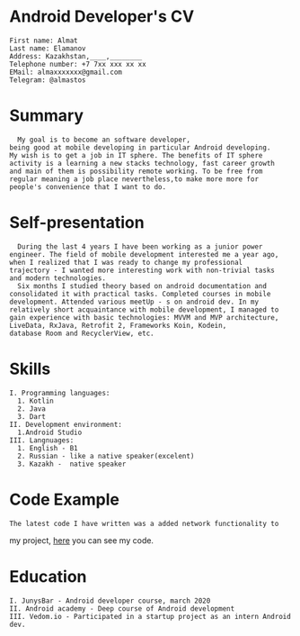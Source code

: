 # Android Developer's CV

    First name: Almat
    Last name: Elamanov
    Address: Kazakhstan,____,________
    Telephone number: +7 7xx xxx xx xx
    EMail: almaxxxxxxx@gmail.com
    Telegram: @almastos

# Summary

      My goal is to become an software developer, 
    being good at mobile developing in particular Android developing.
    My wish is to get a job in IT sphere. The benefits of IT sphere 
    activity is a learning a new stacks technology, fast career growth 
    and main of them is possibility remote working. To be free from 
    regular meaning a job place nevertheless,to make more more for
    people's convenience that I want to do. 

# Self-presentation

      During the last 4 years I have been working as a junior power 
    engineer. The field of mobile development interested me a year ago, 
    when I realized that I was ready to change my professional 
    trajectory - I wanted more interesting work with non-trivial tasks 
    and modern technologies.
      Six months I studied theory based on android documentation and 
    consolidated it with practical tasks. Completed courses in mobile 
    development. Attended various meetUp - s on android dev. In my 
    relatively short acquaintance with mobile development, I managed to
    gain experience with basic technologies: MVVM and MVP architecture, 
    LiveData, RxJava, Retrofit 2, Frameworks Koin, Kodein, 
    database Room and RecyclerView, etc.

# Skills

    I. Programming languages:
      1. Kotlin
      2. Java
      3. Dart
    II. Development environment:
      1.Android Studio
    III. Langnuages:
      1. English - B1
      2. Russian - like a native speaker(excelent)
      3. Kazakh -  native speaker
# Code Example
    The latest code I have written was a added network functionality to  
   my project, [here](https://github.com/almat101194/cinema-project/tree/hw7_networking/app/src/main/java/com/vedom/cinema) you can see my code.
# Education
    I. JunysBar - Android developer course, march 2020
    II. Android academy - Deep course of Android development
    III. Vedom.io - Participated in a startup project as an intern Android dev.
